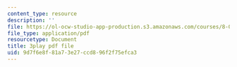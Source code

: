 ```yaml
---
content_type: resource
description: ''
file: https://ol-ocw-studio-app-production.s3.amazonaws.com/courses/8-06-quantum-physics-iii-spring-2018/9d7f6e8f81a73e27ccd896f2f75efca3_wWPh_6ex8qw.pdf
file_type: application/pdf
resourcetype: Document
title: 3play pdf file
uid: 9d7f6e8f-81a7-3e27-ccd8-96f2f75efca3
---
```

